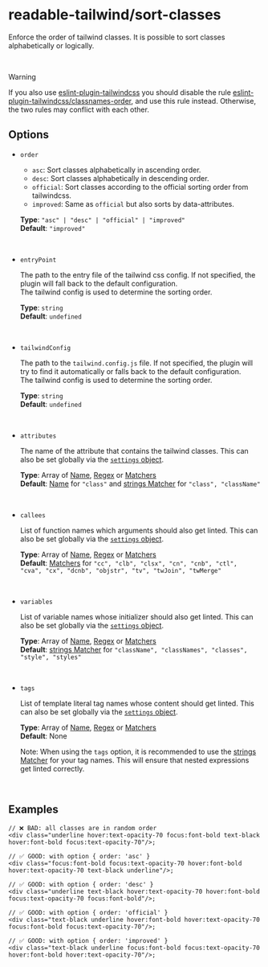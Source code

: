 # readable-tailwind/sort-classes

Enforce the order of tailwind classes. It is possible to sort classes alphabetically or logically.

<br/>

> [!WARNING]
> If you also use [eslint-plugin-tailwindcss](https://github.com/francoismassart/eslint-plugin-tailwindcss) you should disable the rule [eslint-plugin-tailwindcss/classnames-order](https://github.com/francoismassart/eslint-plugin-tailwindcss/blob/master/docs/rules/classnames-order.md), and use this rule instead. Otherwise, the two rules may conflict with each other.

## Options

- `order`

  - `asc`: Sort classes alphabetically in ascending order.
  - `desc`: Sort classes alphabetically in descending order.
  - `official`: Sort classes according to the official sorting order from tailwindcss.
  - `improved`: Same as `official` but also sorts by data-attributes.

  **Type**: `"asc" | "desc" | "official" | "improved"`  
  **Default**: `"improved"`

<br/>

- `entryPoint`

  The path to the entry file of the tailwind css config. If not specified, the plugin will fall back to the default configuration.  
  The tailwind config is used to determine the sorting order.

  **Type**: `string`  
  **Default**: `undefined`

<br/>

- `tailwindConfig`

  The path to the `tailwind.config.js` file. If not specified, the plugin will try to find it automatically or falls back to the default configuration.  
  The tailwind config is used to determine the sorting order.

  **Type**: `string`  
  **Default**: `undefined`

<br/>

- `attributes`

  The name of the attribute that contains the tailwind classes. This can also be set globally via the [`settings` object](../settings/settings.md).  

  **Type**: Array of [Name](../concepts/concepts.md#name), [Regex](../concepts/concepts.md#regular-expressions) or [Matchers](../concepts/concepts.md#matchers)  
  **Default**: [Name](../concepts/concepts.md#name) for `"class"` and [strings Matcher](../concepts/concepts.md#types-of-matchers) for `"class", "className"`

<br/>

- `callees`

  List of function names which arguments should also get linted. This can also be set globally via the [`settings` object](../settings/settings.md).  
  
  **Type**: Array of [Name](../concepts/concepts.md#name), [Regex](../concepts/concepts.md#regular-expressions) or [Matchers](../concepts/concepts.md#matchers)  
  **Default**: [Matchers](../concepts/concepts.md#types-of-matchers) for `"cc", "clb", "clsx", "cn", "cnb", "ctl", "cva", "cx", "dcnb", "objstr", "tv", "twJoin", "twMerge"`

<br/>

- `variables`

  List of variable names whose initializer should also get linted. This can also be set globally via the [`settings` object](../settings/settings.md).  
  
  **Type**: Array of [Name](../concepts/concepts.md#name), [Regex](../concepts/concepts.md#regular-expressions) or [Matchers](../concepts/concepts.md#matchers)  
  **Default**:  [strings Matcher](../concepts/concepts.md#types-of-matchers) for `"className", "classNames", "classes", "style", "styles"`

<br/>

- `tags`

  List of template literal tag names whose content should get linted. This can also be set globally via the [`settings` object](../settings/settings.md).  
  
  **Type**: Array of [Name](../concepts/concepts.md#name), [Regex](../concepts/concepts.md#regular-expressions) or [Matchers](../concepts/concepts.md#matchers)  
  **Default**: None

  Note: When using the `tags` option, it is recommended to use the [strings Matcher](../concepts/concepts.md#types-of-matchers) for your tag names. This will ensure that nested expressions get linted correctly.

<br/>

## Examples

```tsx
// ❌ BAD: all classes are in random order
<div class="underline hover:text-opacity-70 focus:font-bold text-black hover:font-bold focus:text-opacity-70"/>;
```

```tsx
// ✅ GOOD: with option { order: 'asc' }
<div class="focus:font-bold focus:text-opacity-70 hover:font-bold hover:text-opacity-70 text-black underline"/>;
```

```tsx
// ✅ GOOD: with option { order: 'desc' }
<div class="underline text-black hover:text-opacity-70 hover:font-bold focus:text-opacity-70 focus:font-bold"/>;
```

```tsx
// ✅ GOOD: with option { order: 'official' }
<div class="text-black underline hover:font-bold hover:text-opacity-70 focus:font-bold focus:text-opacity-70"/>;
```

```tsx
// ✅ GOOD: with option { order: 'improved' }
<div class="text-black underline focus:font-bold focus:text-opacity-70 hover:font-bold hover:text-opacity-70"/>;
```
